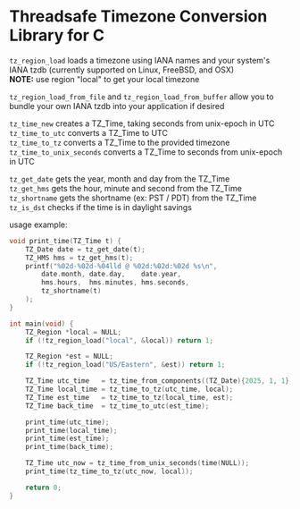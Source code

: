 # Threadsafe Timezone Conversion Library for C

`tz_region_load` loads a timezone using IANA names and your system's IANA tzdb (currently supported on Linux, FreeBSD, and OSX)  
**NOTE:** use region "local" to get your local timezone  

`tz_region_load_from_file` and `tz_region_load_from_buffer` allow you to bundle your own IANA tzdb into your application if desired  

`tz_time_new`             creates a TZ_Time, taking seconds from unix-epoch in UTC  
`tz_time_to_utc`          converts a TZ_Time to UTC  
`tz_time_to_tz`           converts a TZ_Time to the provided timezone  
`tz_time_to_unix_seconds` converts a TZ_Time to seconds from unix-epoch in UTC

`tz_get_date`  gets the year, month and day from the TZ_Time  
`tz_get_hms`   gets the hour, minute and second from the TZ_Time  
`tz_shortname` gets the shortname (ex: PST / PDT) from the TZ_Time  
`tz_is_dst`    checks if the time is in daylight savings  

usage example:
```C
void print_time(TZ_Time t) {
	TZ_Date date = tz_get_date(t);
	TZ_HMS hms = tz_get_hms(t);
	printf("%02d-%02d-%04lld @ %02d:%02d:%02d %s\n",
		date.month, date.day,    date.year,
		hms.hours,  hms.minutes, hms.seconds,
		tz_shortname(t)
	);
}

int main(void) {
	TZ_Region *local = NULL;
	if (!tz_region_load("local", &local)) return 1;

	TZ_Region *est = NULL;
	if (!tz_region_load("US/Eastern", &est)) return 1;

	TZ_Time utc_time   = tz_time_from_components((TZ_Date){2025, 1, 1}, (TZ_HMS){0, 0, 0}, NULL);
	TZ_Time local_time = tz_time_to_tz(utc_time, local);
	TZ_Time est_time   = tz_time_to_tz(local_time, est);
	TZ_Time back_time  = tz_time_to_utc(est_time);

	print_time(utc_time);
	print_time(local_time);
	print_time(est_time);
	print_time(back_time);

	TZ_Time utc_now = tz_time_from_unix_seconds(time(NULL));
	print_time(tz_time_to_tz(utc_now, local));

	return 0;
}
```
